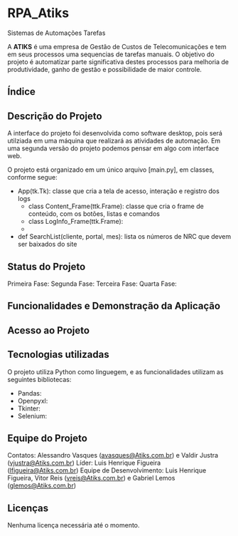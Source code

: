 # RPA_Atiks

Sistemas de Automações Tarefas

A **ATIKS** é uma empresa de Gestão de Custos de Telecomunicações e tem em seus processos uma sequencias de tarefas manuais. O objetivo do projeto é automatizar parte significativa destes processos para melhoria de produtividade, ganho de gestão e possibilidade de maior controle.

## Índice

## Descrição do Projeto

A interface do projeto foi desenvolvida como software desktop, pois será utilziada em uma máquina que realizará as atividades de automação. Em uma segunda versão do projeto podemos pensar em algo com interface web.

O projeto está organizado em um único arquivo [main.py], em classes, conforme segue:
- App(tk.Tk): classe que cria a tela de acesso, interação e registro dos logs
  - class Content_Frame(ttk.Frame): classe que cria o frame de conteúdo, com os botões, listas e comandos
  - class LogInfo_Frame(ttk.Frame):
  - 
- def SearchList(cliente, portal, mes): lista os números de NRC que devem ser baixados do site

## Status do Projeto

Primeira Fase:
Segunda Fase:
Terceira Fase:
Quarta Fase:

## Funcionalidades e Demonstração da Aplicação

## Acesso ao Projeto

## Tecnologias utilizadas

O projeto utiliza Python como linguegem, e as funcionalidades utilizam as seguintes bibliotecas:
- Pandas:
- Openpyxl:
- Tkinter:
- Selenium: 

## Equipe do Projeto

Contatos: Alessandro Vasques (avasques@Atiks.com.br) e Valdir Justra (vjustra@Atiks.com.br)
Líder: Luis Henrique Figueira (lfigueira@Atiks.com.br)
Equipe de Desenvolvimento: Luis Henrique Figueira, Vitor Reis (vreis@Atiks.com.br) e Gabriel Lemos (glemos@Atiks.com.br)

## Licenças

Nenhuma licença necessária até o momento.
